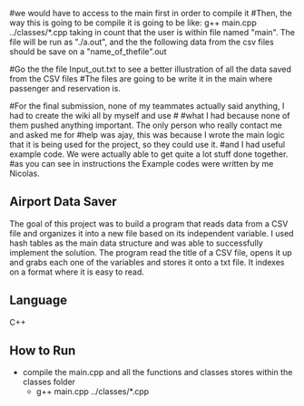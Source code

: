 #we would have to access to the main first in order to compile it
#Then, the way this is going to be compile it is going to be like: g++ main.cpp ../classes/*.cpp taking in count that the user is within file named "main". The file will be run as "./a.out", and the the following data from the csv files should be save on a "name_of_thefile".out

#Go the the file Input_out.txt to see a better illustration of all the data saved from the CSV files
#The files are going to be write it in the main where passenger and reservation is.


#For the final submission, none of my teammates actually said anything, I had to create the wiki all by myself and use #
#what I had because none of them pushed anything important. The only person who really contact me and asked me for
#help was ajay, this was because I wrote the main logic that it is being used for the project, so they could use it.
#and I had useful example code. We were actually able to get quite a lot stuff done together.
#as you can see in instructions the Example codes were written by me Nicolas.

## Airport Data Saver 
 The goal of this project was to build a program that reads data from a CSV file and organizes it into a new file based on its independent variable. I used hash tables as the main data structure and was able to successfully implement the solution. The program read the title of a CSV file, opens it up and grabs each one of the variables and stores it onto a txt file. It indexes on a format where it is easy to read.  
## Language 
  C++ 
## How to Run 
  - compile the main.cpp and all the functions and classes stores within the classes folder <BR>
    - g++ main.cpp ../classes/*.cpp



